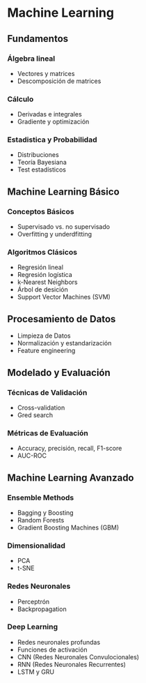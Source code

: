 # Machine Learning

## Fundamentos

### Álgebra lineal

- Vectores y matrices
- Descomposición de matrices

### Cálculo

- Derivadas e integrales
- Gradiente y optimización

### Estadistica y Probabilidad

- Distribuciones
- Teoría Bayesiana
- Test estadísticos

## Machine Learning Básico

### Conceptos Básicos

- Supervisado vs. no supervisado
- Overfitting y underdfitting

### Algoritmos Clásicos

- Regresión lineal
- Regresión logística
- k-Nearest Neighbors
- Árbol de desición
- Support Vector Machines (SVM)

## Procesamiento de Datos

- Limpieza de Datos
- Normalización y estandarización
- Feature engineering

## Modelado y Evaluación

### Técnicas de Validación

- Cross-validation
- Gred search

### Métricas de Evaluación

- Accuracy, precisión, recall, F1-score
- AUC-ROC

## Machine Learning Avanzado

### Ensemble Methods

- Bagging y Boosting
- Random Forests
- Gradient Boosting Machines (GBM)

### Dimensionalidad

- PCA
- t-SNE

### Redes Neuronales

- Perceptrón
- Backpropagation

### Deep Learning

- Redes neuronales profundas
- Funciones de activación 
- CNN (Redes Neuronales Convulocionales)
- RNN (Redes Neuronales Recurrentes)
- LSTM y GRU
